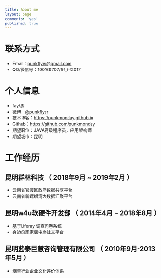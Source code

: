 ```yaml
---
title: About me
layout: page
comments: 'yes'
published: true
---
```


# 联系方式

- Email：punkflyer@gmail.com
- QQ/微信号：190169707/fff_fff2017

# 个人信息

 - fay/男
 - 微博：[@punkflyer](https://weibo.com/flyer2009)
 - 技术博客：https://punkmonday.github.io
 - Github：https://github.com/punkmonday
 - 期望职位：JAVA高级程序员，应用架构师
 - 期望城市：昆明

# 工作经历

## 昆明群林科技 （ 2018年9月 ~ 2019年2月 ）

- 云南省官渡区政府数据共享平台
- 云南省新螺蛳湾大数据汇聚平台

## 昆明w4u软硬件开发部 （ 2014年4月 ~ 2018年8月 ）

- 基于Liferay 调查问卷系统
- 身边的家家居电商社交平台

## 昆明蓝泰巨慧咨询管理有限公司 （  2010年9月-2013年5月 ）

- 烟草行业企业文化评价体系
